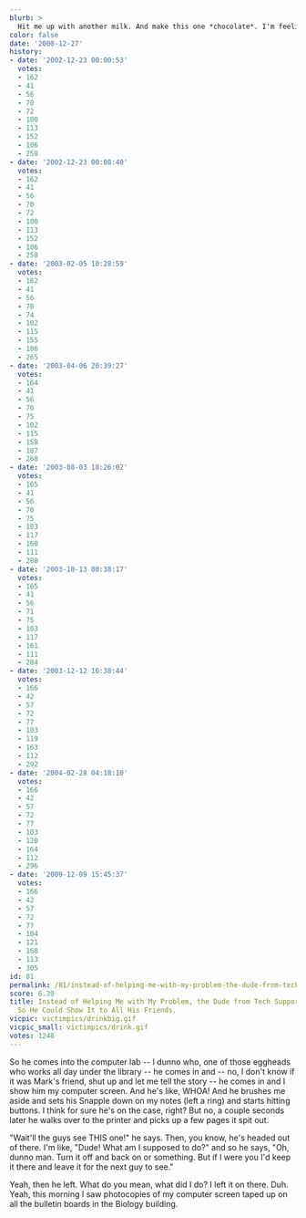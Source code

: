 ```yaml
---
blurb: >
  Hit me up with another milk. And make this one *chocolate*. I'm feeling surly.
color: false
date: '2000-12-27'
history:
- date: '2002-12-23 00:00:53'
  votes:
  - 162
  - 41
  - 56
  - 70
  - 72
  - 100
  - 113
  - 152
  - 106
  - 258
- date: '2002-12-23 00:08:40'
  votes:
  - 162
  - 41
  - 56
  - 70
  - 72
  - 100
  - 113
  - 152
  - 106
  - 258
- date: '2003-02-05 10:28:59'
  votes:
  - 162
  - 41
  - 56
  - 70
  - 74
  - 102
  - 115
  - 155
  - 106
  - 265
- date: '2003-04-06 20:39:27'
  votes:
  - 164
  - 41
  - 56
  - 70
  - 75
  - 102
  - 115
  - 158
  - 107
  - 268
- date: '2003-08-03 18:26:02'
  votes:
  - 165
  - 41
  - 56
  - 70
  - 75
  - 103
  - 117
  - 160
  - 111
  - 280
- date: '2003-10-13 00:38:17'
  votes:
  - 165
  - 41
  - 56
  - 71
  - 75
  - 103
  - 117
  - 161
  - 111
  - 284
- date: '2003-12-12 16:38:44'
  votes:
  - 166
  - 42
  - 57
  - 72
  - 77
  - 103
  - 119
  - 163
  - 112
  - 292
- date: '2004-02-28 04:18:10'
  votes:
  - 166
  - 42
  - 57
  - 72
  - 77
  - 103
  - 120
  - 164
  - 112
  - 296
- date: '2009-12-09 15:45:37'
  votes:
  - 166
  - 42
  - 57
  - 72
  - 77
  - 104
  - 121
  - 168
  - 113
  - 305
id: 81
permalink: /81/instead-of-helping-me-with-my-problem-the-dude-from-tech-support-took-a-screenshot-so-he-could-show-it-to-all-his-friends/
score: 6.39
title: Instead of Helping Me with My Problem, the Dude from Tech Support Took a Screenshot
  So He Could Show It to All His Friends.
vicpic: victimpics/drinkbig.gif
vicpic_small: victimpics/drink.gif
votes: 1248
---
```


So he comes into the computer lab -- I dunno who, one of those eggheads
who works all day under the library -- he comes in and -- no, I don't
know if it was Mark's friend, shut up and let me tell the story -- he
comes in and I show him my computer screen. And he's like, WHOA! And he
brushes me aside and sets his Snapple down on my notes (left a ring) and
starts hitting buttons. I think for sure he's on the case, right? But
no, a couple seconds later he walks over to the printer and picks up a
few pages it spit out.

"Wait'll the guys see THIS one!" he says. Then, you know, he's headed
out of there. I'm like, "Dude! What am I supposed to do?" and so he
says, "Oh, dunno man. Turn it off and back on or something. But if I
were you I'd keep it there and leave it for the next guy to see."

Yeah, then he left. What do you mean, what did I do? I left it on there.
Duh. Yeah, this morning I saw photocopies of my computer screen taped up
on all the bulletin boards in the Biology building.